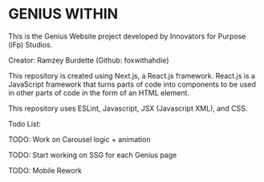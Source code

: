 # GENIUS WITHIN

This is the Genius Website project developed by Innovators for Purpose (iFp) Studios.

Creator: Ramzey Burdette (Github: foxwithahdie)

This repository is created using Next.js, a React.js framework. React.js is a JavaScript framework that turns parts of
code into components to be used in other parts of code in the form of an HTML element.

This repository uses ESLint, Javascript, JSX (Javascript XML), and CSS.

Todo List:



TODO: Work on Carousel logic + animation

TODO: Start working on SSG for each Genius page

TODO: Mobile Rework
